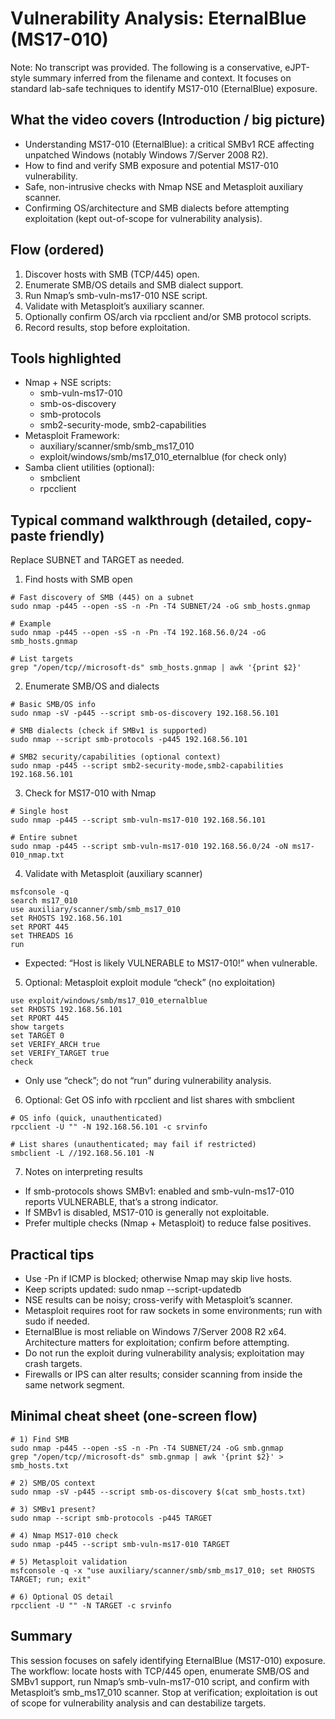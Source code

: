 # Vulnerability Analysis: EternalBlue (MS17-010)

Note: No transcript was provided. The following is a conservative, eJPT-style summary inferred from the filename and context. It focuses on standard lab-safe techniques to identify MS17-010 (EternalBlue) exposure.

## What the video covers (Introduction / big picture)
- Understanding MS17-010 (EternalBlue): a critical SMBv1 RCE affecting unpatched Windows (notably Windows 7/Server 2008 R2).
- How to find and verify SMB exposure and potential MS17-010 vulnerability.
- Safe, non-intrusive checks with Nmap NSE and Metasploit auxiliary scanner.
- Confirming OS/architecture and SMB dialects before attempting exploitation (kept out-of-scope for vulnerability analysis).

## Flow (ordered)
1. Discover hosts with SMB (TCP/445) open.
2. Enumerate SMB/OS details and SMB dialect support.
3. Run Nmap’s smb-vuln-ms17-010 NSE script.
4. Validate with Metasploit’s auxiliary scanner.
5. Optionally confirm OS/arch via rpcclient and/or SMB protocol scripts.
6. Record results, stop before exploitation.

## Tools highlighted
- Nmap + NSE scripts:
  - smb-vuln-ms17-010
  - smb-os-discovery
  - smb-protocols
  - smb2-security-mode, smb2-capabilities
- Metasploit Framework:
  - auxiliary/scanner/smb/smb_ms17_010
  - exploit/windows/smb/ms17_010_eternalblue (for check only)
- Samba client utilities (optional):
  - smbclient
  - rpcclient

## Typical command walkthrough (detailed, copy-paste friendly)

Replace SUBNET and TARGET as needed.

1) Find hosts with SMB open
```
# Fast discovery of SMB (445) on a subnet
sudo nmap -p445 --open -sS -n -Pn -T4 SUBNET/24 -oG smb_hosts.gnmap

# Example
sudo nmap -p445 --open -sS -n -Pn -T4 192.168.56.0/24 -oG smb_hosts.gnmap

# List targets
grep "/open/tcp//microsoft-ds" smb_hosts.gnmap | awk '{print $2}'
```

2) Enumerate SMB/OS and dialects
```
# Basic SMB/OS info
sudo nmap -sV -p445 --script smb-os-discovery 192.168.56.101

# SMB dialects (check if SMBv1 is supported)
sudo nmap --script smb-protocols -p445 192.168.56.101

# SMB2 security/capabilities (optional context)
sudo nmap -p445 --script smb2-security-mode,smb2-capabilities 192.168.56.101
```

3) Check for MS17-010 with Nmap
```
# Single host
sudo nmap -p445 --script smb-vuln-ms17-010 192.168.56.101

# Entire subnet
sudo nmap -p445 --script smb-vuln-ms17-010 192.168.56.0/24 -oN ms17-010_nmap.txt
```

4) Validate with Metasploit (auxiliary scanner)
```
msfconsole -q
search ms17_010
use auxiliary/scanner/smb/smb_ms17_010
set RHOSTS 192.168.56.101
set RPORT 445
set THREADS 16
run
```
- Expected: “Host is likely VULNERABLE to MS17-010!” when vulnerable.

5) Optional: Metasploit exploit module “check” (no exploitation)
```
use exploit/windows/smb/ms17_010_eternalblue
set RHOSTS 192.168.56.101
set RPORT 445
show targets
set TARGET 0
set VERIFY_ARCH true
set VERIFY_TARGET true
check
```
- Only use “check”; do not “run” during vulnerability analysis.

6) Optional: Get OS info with rpcclient and list shares with smbclient
```
# OS info (quick, unauthenticated)
rpcclient -U "" -N 192.168.56.101 -c srvinfo

# List shares (unauthenticated; may fail if restricted)
smbclient -L //192.168.56.101 -N
```

7) Notes on interpreting results
- If smb-protocols shows SMBv1: enabled and smb-vuln-ms17-010 reports VULNERABLE, that’s a strong indicator.
- If SMBv1 is disabled, MS17-010 is generally not exploitable.
- Prefer multiple checks (Nmap + Metasploit) to reduce false positives.

## Practical tips
- Use -Pn if ICMP is blocked; otherwise Nmap may skip live hosts.
- Keep scripts updated: sudo nmap --script-updatedb
- NSE results can be noisy; cross-verify with Metasploit’s scanner.
- Metasploit requires root for raw sockets in some environments; run with sudo if needed.
- EternalBlue is most reliable on Windows 7/Server 2008 R2 x64. Architecture matters for exploitation; confirm before attempting.
- Do not run the exploit during vulnerability analysis; exploitation may crash targets.
- Firewalls or IPS can alter results; consider scanning from inside the same network segment.

## Minimal cheat sheet (one-screen flow)
```
# 1) Find SMB
sudo nmap -p445 --open -sS -n -Pn -T4 SUBNET/24 -oG smb.gnmap
grep "/open/tcp//microsoft-ds" smb.gnmap | awk '{print $2}' > smb_hosts.txt

# 2) SMB/OS context
sudo nmap -sV -p445 --script smb-os-discovery $(cat smb_hosts.txt)

# 3) SMBv1 present?
sudo nmap --script smb-protocols -p445 TARGET

# 4) Nmap MS17-010 check
sudo nmap -p445 --script smb-vuln-ms17-010 TARGET

# 5) Metasploit validation
msfconsole -q -x "use auxiliary/scanner/smb/smb_ms17_010; set RHOSTS TARGET; run; exit"

# 6) Optional OS detail
rpcclient -U "" -N TARGET -c srvinfo
```

## Summary
This session focuses on safely identifying EternalBlue (MS17-010) exposure. The workflow: locate hosts with TCP/445 open, enumerate SMB/OS and SMBv1 support, run Nmap’s smb-vuln-ms17-010 script, and confirm with Metasploit’s smb_ms17_010 scanner. Stop at verification; exploitation is out of scope for vulnerability analysis and can destabilize targets.